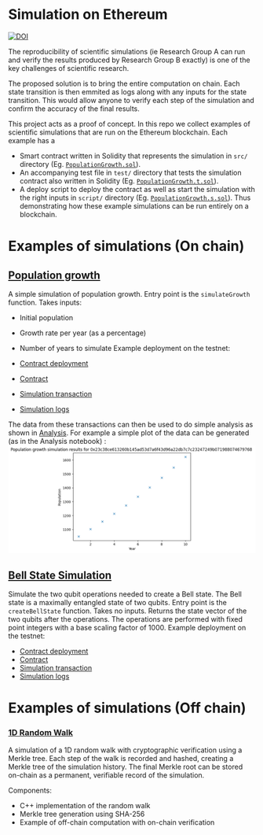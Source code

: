 # Simulation on Ethereum

[![DOI](https://zenodo.org/badge/920147771.svg)](https://doi.org/10.5281/zenodo.17205847)

The reproducibility of scientific simulations (ie Research Group A can run and verify the results produced by Research Group B exactly) is one of the key challenges of scientific research.

The proposed solution is to bring the entire computation on chain.
Each state transition is then emmited as logs along with any inputs for the state transition.
This would allow anyone to verify each step of the simulation and confirm the accuracy of the final results.

This project acts as a proof of concept.
In this repo we collect examples of scientific simulations that are run on the Ethereum blockchain.
Each example has a

- Smart contract written in Solidity that represents the simulation in `src/` directory (Eg. [`PopulationGrowth.sol`](src/PopulationGrowth.sol)).
- An accompanying test file in `test/` directory that tests the simulation contract also written in Solidity (Eg. [`PopulationGrowth.t.sol`](test/PopulationGrowth.t.sol)).
- A deploy script to deploy the contract as well as start the simulation with the right inputs in `script/` directory (Eg. [`PopulationGrowth.s.sol`](script/PopulationGrowth.s.sol)).
Thus demonstrating how these example simulations can be run entirely on a blockchain.

# Examples of simulations (On chain)

## [Population growth](src/PopulationGrowth.sol)

A simple simulation of population growth.
Entry point is the `simulateGrowth` function.
Takes inputs:

- Initial population
- Growth rate per year (as a percentage)
- Number of years to simulate
Example deployment on the testnet:

- [Contract deployment](https://sepolia.etherscan.io/tx/0x593b84e8b4a99b51bd28afd15cf7683d3a9f0199032c021d59d3a2237f6c3a81)
- [Contract](https://sepolia.etherscan.io/address/0x57a18da55088581055defa7cb584b55dd7d33b66)
- [Simulation transaction](https://sepolia.etherscan.io/tx/0x23c38ce613260b145ad53d7a6f43d96a22db7c7c23247249b071988074679768)
- [Simulation logs](https://sepolia.etherscan.io/tx/0x23c38ce613260b145ad53d7a6f43d96a22db7c7c23247249b071988074679768#eventlog)

The data from these transactions can then be used to do simple analysis as shown in [Analysis](Analysis/Analysis.ipynb).
For example a simple plot of the data can be generated (as in the Analysis notebook) :
![Population growth plot](Analysis/population_growth_output.png)

## [Bell State Simulation](src/QuantumEntanglement.sol)

Simulate the two qubit operations needed to create a Bell state.
The Bell state is a maximally entangled state of two qubits.
Entry point is the `createBellState` function.
Takes no inputs.
Returns the state vector of the two qubits after the operations. The operations are performed with fixed point integers with a base scaling factor of 1000.
Example deployment on the testnet:

- [Contract deployment](https://sepolia.etherscan.io/tx/0x5931d9e5c3fcd19ead83f003a59f10e1a1dd6471ce4bc334ee750d0787d4fd90)
- [Contract](https://sepolia.etherscan.io/address/0x33049afb04dd18059a7fa031a0d90247079f4735)
- [Simulation transaction](https://sepolia.etherscan.io/tx/0x4f88a06fe28f80f3b5343fc335b0a10f51def1cbc9ecc4b6830ed8245fdabe72)
- [Simulation logs](https://sepolia.etherscan.io/tx/0x4f88a06fe28f80f3b5343fc335b0a10f51def1cbc9ecc4b6830ed8245fdabe72#eventlog)



# Examples of simulations (Off chain)
### [1D Random Walk](src/1d-RandomWalk/README.md)

A simulation of a 1D random walk with cryptographic verification using a Merkle tree. Each step of the walk is recorded and hashed, creating a Merkle tree of the simulation history. The final Merkle root can be stored on-chain as a permanent, verifiable record of the simulation.

Components:

- C++ implementation of the random walk
- Merkle tree generation using SHA-256
- Example of off-chain computation with on-chain verification
